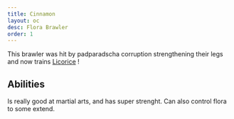 ```yaml
---
title: Cinnamon
layout: oc
desc: Flora Brawler
order: 1
---
```

This brawler was hit by padparadscha corruption strengthening their legs and now trains [Licorice](/ocs/licorice) !
## Abilities
Is really good at martial arts, and has super strenght. Can also control flora to some extend.
